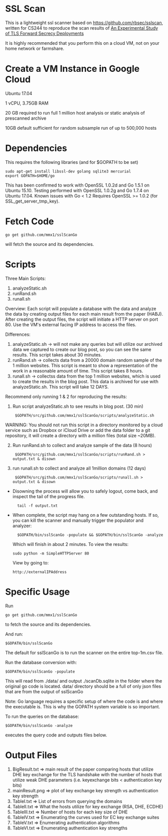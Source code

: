 SSL Scan
========

This is a lightweight ssl scanner based on https://github.com/rbsec/sslscan,
written for CS244 to reproduce the scan results of
[An Experimental Study of TLS Forward Secrecy Deployments](http://www.w2spconf.com/2014/papers/TLS.pdf)

It is highly recommended that you perform this on a cloud VM, not on your
home network or farmshare.

Create a VM Instance in Google Cloud
====================================
Ubuntu 17.04 

1 vCPU, 3.75GB RAM

20 GB required to run full 1 million host analysis or static analysis
of prescanned archive

10GB default sufficient for random subsample run of up to 500,000 hosts

Dependencies
============
This requires the following libraries (and for $GOPATH to be set)

    sudo apt-get install libssl-dev golang sqlite3 mercurial
    export GOPATH=$HOME/go

This has been confirmed to work with OpenSSL 1.0.2d and Go 1.5.1 on Ubuntu 15.10. 
Testing performed with OpenSSL 1.0.2g and Go 1.7.4 on Ubuntu 17.04. 
Known issues with Go < 1.2
Requires OpenSSL >= 1.0.2 (for SSL_get_server_tmp_key).

Fetch Code
===========

    go get github.com/mmx1/sslScanGo

will fetch the source and its dependencies.

Scripts
=========
Three Main Scripts: 
1) analyzeStatic.sh
2) runRand.sh
3) runall.sh

Overview:
Each script will populate a database with the data and analyze the data
by creating output files for each main result from the paper (HABJ). After
creating the output files, the script will initiate a HTTP server on port 80.
Use the VM's external facing IP address to access the files.

Differences: 
1) analyzeStatic.sh -> will not make any queries but will utilize our archived
  data we captured to create our blog post, so you can see the same results.
  This script takes about 30 minutes.
2) runRand.sh -> collects data from a 20000 domain random sample of the 1 million websites. 
    This script is meant to show a representation of the work in a reasonable amount
    of time. This script takes 8 hours.
3) runall.sh -> collectss data from the top 1 million websites, 
  which is used to create the results in the blog post. This data is archived 
  for use with analyzeStatic.sh. This script will take 12 DAYS.

Recommend only running 1 & 2 for reproducing the results:
  
1) Run script analyzeStatic.sh to see results in blog post. (30 min)

        $GOPATH/src/github.com/mmx1/sslScanGo/scripts/analyzeStatic.sh
    
  WARNING: You should not run this script in a directory
    monitored by a cloud service such as Dropbox or iCloud Drive or
    add the data folder to a git repository, it
    will create a directory with a million files (total size ~20MB).

2) Run runRand.sh to collect and analyze sample of the data (8 hours)

        $GOPATH/src/github.com/mmx1/sslScanGo/scripts/runRand.sh > output.txt & disown    

3) run runall.sh to collect and analyze all 1million domains (12 days)
    
        $GOPATH/src/github.com/mmx1/sslScanGo/scripts/runall.sh > output.txt & disown

* Disowning the process will allow you to safely logout, come back, and 
    inspect the tail of the progress file.

        tail -f output.txt

* When complete, the script may hang on a few outstanding hosts. If so, you can kill the scanner 
    and manually trigger the populator and analyzer:

        $GOPATH/bin/sslScanGo -populate && $GOPATH/bin/sslScanGo -analyze

    Which will finish in about 2 minutes.
    To view the results:
    
      sudo python -m SimpleHTTPServer 80

    View by going to:

      http://externalIPAddress
  
Specific Usage
=====
Run

    go get github.com/mmx1/sslScanGo

to fetch the source and its dependencies.

And run:

    $GOPATH/bin/sslScanGo

The default for sslScanGo is to run the scanner on the entire top-1m.csv 
file.

Run the database conversion with: 

    $GOPATH/bin/sslScanGo -populate

This will read from ./data/ and output ./scanDb.sqlite in the folder where
the original go code is located. data/ directory should be a full of only 
json files that are from the output of sslScanGo

Note: Go language requires a specific setup of where the code is and where
the executable is. This is why the GOPATH system variable is so important.
 

To run the queries on the database:

    $GOPATH/bin/sslScanGo -analyze

executes the query code and outputs files below. 

Output Files 
============
  1) BigResult.txt => main result of the paper comparing hosts that utilize
      DHE key exchange for the TLS handshake with the number of hosts that
      utilize weak DHE parameters (i.e. keyexchange bits < authentication
      key bits)
  2) mainResult.png => plot of key exchange key strength vs authentication key strength
  3) TableI.txt => List of errors from querying the domains
  4) TableII.txt => What the hosts utilize for key exchange (RSA, DHE, ECDHE)
  5) TableIII.txt => Number of hosts for each key size of DHE
  6) TableIV.txt => Enumerating the curves used for EC key exchange suites
  7) TableV.txt => Enumerating authentication algorithms
  8) TableVI.txt => Enumerating authentication key strengths
